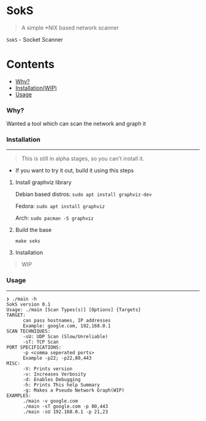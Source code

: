# SokS
> A simple *NIX based network scanner
<!--
ADD badges here
[![Build Status](https://travis-ci.com/alichtman/shallow-backup.svg?branch=master)](https://travis-ci.com/alichtman/shallow-backup)
 -->

`SokS` - Socket Scanner 

Contents
========

 * [Why?](#why)
 * [Installation(WIP)](#installation)
 * [Usage](#usage)




### Why?

Wanted a tool which can scan the network and graph it

### Installation
---
> This is still in alpha stages, so you can't install it.

- If you want to try it out, build it using this steps

1. Install graphviz library

	Debian based distros:
    `sudo apt install graphviz-dev`
    
    Fedora: `sudo apt install graphviz`
    
    Arch: `sudo pacman -S graphviz`
 
 2. Build the base
 	```
    make soks
    ```
 3. Installation
 
 > WIP

### Usage
---

```shell
❯ ./main -h
SokS version 0.1
Usage: ./main [Scan Types(s)] [Options] {Targets}
TARGET:
      can pass hostnames, IP addresses
      Example: google.com, 192,168.0.1
SCAN TECHNIQUES:
      -sU: UDP Scan (Slow/Unreliable)
      -sT: TCP Scan
PORT SPECIFICATIONS:
      -p <comma seperated ports>
      Example -p22; -p22,80,443
MISC:
      -V: Prints version
      -v: Increases Verbosity
      -d: Enables Debugging
      -h: Prints This help Summary
      -g: Makes a Pseudo Network Graph(WIP)
EXAMPLES:
      ./main -v google.com
      ./main -sT google.com -p 80,443
      ./main -sU 192.168.0.1 -p 21,23
```



